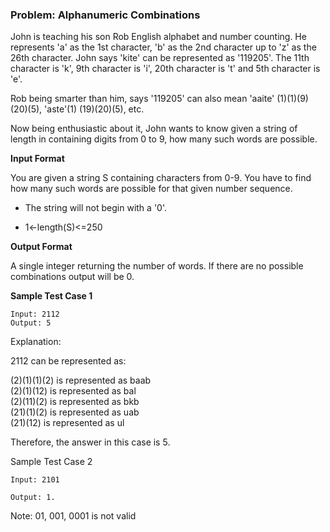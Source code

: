  <h3>Problem: Alphanumeric Combinations </h3>

John is teaching his son Rob English alphabet and number counting.
He represents 'a' as the 1st character, 'b' as the 2nd character up to 'z' as the 26th character.
John says 'kite' can be represented as '119205'. The 11th character is 'k', 9th character is 'i',
20th character is 't' and 5th character is 'e'.

Rob being smarter than him, says '119205' can also mean 
'aaite' (1)(1)(9)(20)(5),
'aste'(1) (19)(20)(5), etc. 

Now being enthusiastic about it, John wants to know given a string of length in containing digits from 0 to 9, 
how many such words are possible.

**Input Format**

You are given a string S containing characters from 0-9. 
You have to find how many such words are possible for that given number sequence.

* The string will not begin with a '0'.

* 1<-length(S)<=250

**Output Format**

A single integer returning the number of words. If there are no possible combinations output will be 0.

**Sample Test Case 1**

    Input: 2112
    Output: 5

Explanation:

2112 can be represented as:

(2)(1)(1)(2) is represented as baab  
(2)(1)(12) is represented as bal   
(2)(11)(2) is represented as bkb    
(21)(1)(2) is represented as uab  
(21)(12) is represented as ul  

Therefore, the answer in this case is 5.  

Sample Test Case 2

    Input: 2101
    
    Output: 1.

Note: 01, 001, 0001 is not valid
